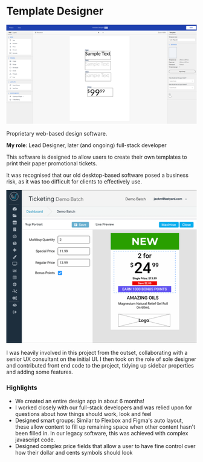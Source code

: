 # Template Designer

![Template Designer](/projects/template-design.png)

Proprietary web-based design software.

**My role**: Lead Designer, later (and ongoing) full-stack developer

This software is designed to allow users to create their own templates to print their paper promotional tickets.

It was recognised that our old desktop-based software posed a business risk, as it was too difficult for clients to effectively use.

![Smart groups concept 1](/projects/template-design-smartgroups-2.gif)

I was heavily involved in this project from the outset, collaborating with a senior UX consultant on the initial UI. I then took on the role of sole designer and contributed front end code to the project, tidying up sidebar properties and adding some features.

### Highlights

- We created an entire design app in about 6 months!
- I worked closely with our full-stack developers and was relied upon for questions about how things should work, look and feel
- Designed smart groups: Similar to Flexbox and Figma's auto layout, these allow content to fill up remaining space when other content hasn't been filled in. In our legacy software, this was achieved with complex javascript code.
- Designed complex price fields that allow a user to have fine control over how their dollar and cents symbols should look
